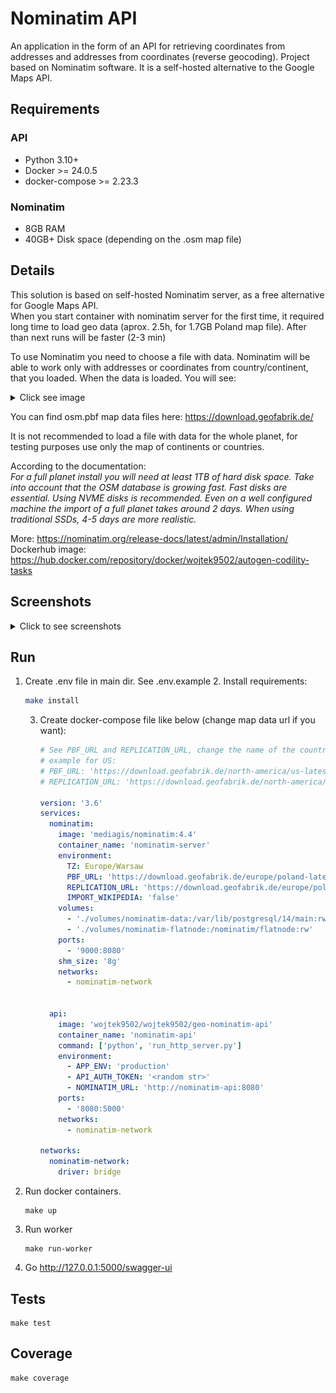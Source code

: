 # Nominatim API

An application in the form of an API for retrieving coordinates from
addresses and addresses from coordinates (reverse geocoding).
Project based on Nominatim software. It is a self-hosted alternative
to the Google Maps API.

## Requirements
### API
- Python 3.10+
- Docker >=  24.0.5
- docker-compose >= 2.23.3

### Nominatim
- 8GB RAM
- 40GB+ Disk space (depending on the .osm map file)

## Details
This solution is based on self-hosted Nominatim server, as a free alternative for Google Maps API.  
When you start container with nominatim server for the first time, it required long time to load geo data (aprox. 2.5h, for 1.7GB Poland map file). After than next runs will be faster (2-3 min)  

To use Nominatim you need to choose a file with data. Nominatim will be able to work only with addresses or coordinates from country/continent, that you loaded.
When the data is loaded. You will see:
<details>
<summary>Click see image</summary>

![img.png](screenshots/img1.png)
</details>

You can find osm.pbf map data files here: https://download.geofabrik.de/

It is not recommended to load a file with data for the whole planet, for testing purposes use only the map of continents or countries.

According to the documentation:  
_For a full planet install you will need at least 1TB of hard disk space. 
Take into account that the OSM database is growing fast. Fast disks are essential.
Using NVME disks is recommended.
Even on a well configured machine the import of a full planet takes around 2 days.
When using traditional SSDs, 4-5 days are more realistic._  

More: https://nominatim.org/release-docs/latest/admin/Installation/  
Dockerhub image: https://hub.docker.com/repository/docker/wojtek9502/autogen-codility-tasks

## Screenshots
<details>
<summary>Click to see screenshots</summary>
Get coordinates from address (geocoding):

![img2.png](screenshots/img2.png)

Get address coordinates (reverse geocoding):

![img3.png](screenshots/img3.png)
</details>

## Run
1. Create .env file in main dir. See .env.example
   2. Install requirements:
      ```sh 
      make install
      ```
      3. Create docker-compose file like below (change map data url if you want):
         ```yaml
         # See PBF_URL and REPLICATION_URL, change the name of the country in urls if you want
         # example for US:
         # PBF_URL: 'https://download.geofabrik.de/north-america/us-latest.osm.pbf'
         # REPLICATION_URL: 'https://download.geofabrik.de/north-america/us-updates/'
   
         version: '3.6'
         services:
           nominatim:
             image: 'mediagis/nominatim:4.4'
             container_name: 'nominatim-server'
             environment:
               TZ: Europe/Warsaw
               PBF_URL: 'https://download.geofabrik.de/europe/poland-latest.osm.pbf'
               REPLICATION_URL: 'https://download.geofabrik.de/europe/poland-updates/'
               IMPORT_WIKIPEDIA: 'false'
             volumes:
               - './volumes/nominatim-data:/var/lib/postgresql/14/main:rw'
               - './volumes/nominatim-flatnode:/nominatim/flatnode:rw'
             ports:
               - '9000:8080'
             shm_size: '8g'
             networks:
               - nominatim-network
   

           api:
             image: 'wojtek9502/wojtek9502/geo-nominatim-api'
             container_name: 'nominatim-api'
             command: ['python', 'run_http_server.py']
             environment:
               - APP_ENV: 'production'
               - API_AUTH_TOKEN: '<random str>'
               - NOMINATIM_URL: 'http://nominatim-api:8080'
             ports:
               - '8080:5000'
             networks:
               - nominatim-network
         
         networks:
           nominatim-network:
             driver: bridge
         ```
   
3. Run docker containers. 
   ```shell
   make up
   ```
4. Run worker
   ```shell
   make run-worker
   ```
5. Go http://127.0.0.1:5000/swagger-ui

## Tests
```shell
make test
```

## Coverage
```shell
make coverage
```